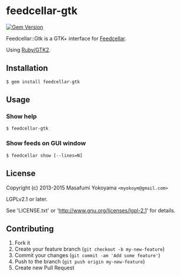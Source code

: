 # feedcellar-gtk

[![Gem Version](https://badge.fury.io/rb/feedcellar-gtk.svg)](http://badge.fury.io/rb/feedcellar-gtk)

Feedcellar::Gtk is a GTK+ interface for [Feedcellar][].

[Feedcellar]:https://github.com/feedcellar/feedcellar

Using [Ruby/GTK2][].

[Ruby/GTK2]:http://ruby-gnome2.sourceforge.jp/"

## Installation

    $ gem install feedcellar-gtk

## Usage

### Show help

    $ feedcellar-gtk

### Show feeds on GUI window

    $ feedcellar show [--lines=N]

## License

Copyright (c) 2013-2015 Masafumi Yokoyama `<myokoym@gmail.com>`

LGPLv2.1 or later.

See 'LICENSE.txt' or 'http://www.gnu.org/licenses/lgpl-2.1' for details.

## Contributing

1. Fork it
2. Create your feature branch (`git checkout -b my-new-feature`)
3. Commit your changes (`git commit -am 'Add some feature'`)
4. Push to the branch (`git push origin my-new-feature`)
5. Create new Pull Request
